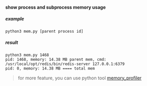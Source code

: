 #### show process and subprocess memory usage

##### example
```
python3 mem.py [parent process id]
```
##### result
```
python3 mem.py 1468
pid: 1468, memory: 14.38 MB parent mem, cmd: /usr/local/opt/redis/bin/redis-server 127.0.0.1:6379
pid: 0, memory: 14.38 MB ==== total mem
```

> for more feature, you can use python tool [memory_profiler](https://github.com/pythonprofilers/memory_profiler)

